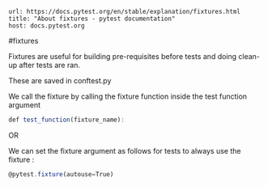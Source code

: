 
```cardlink
url: https://docs.pytest.org/en/stable/explanation/fixtures.html
title: "About fixtures - pytest documentation"
host: docs.pytest.org
```

#fixtures

Fixtures are useful for building pre-requisites before tests and doing clean-up after tests are ran.

These are saved in conftest.py

We call the fixture by calling the fixture function inside the test function argument 
```js
def test_function(fixture_name):
```

OR 
 
We can set the fixture argument as follows for tests to always use the fixture : 
```js
@pytest.fixture(autouse=True)
```